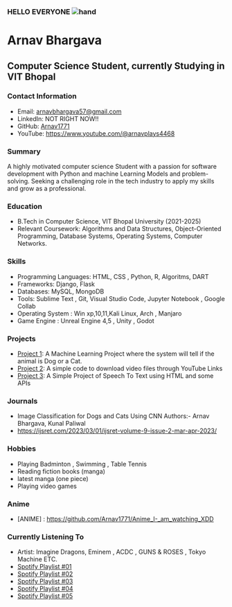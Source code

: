 ### HELLO EVERYONE ![hand](https://user-images.githubusercontent.com/60522445/231805756-0b1a270f-fdd0-4677-a0a8-26abbef2a1bf.gif)

# Arnav Bhargava
## Computer Science Student, currently Studying in VIT Bhopal
### Contact Information
- Email: arnavbhargava57@gmail.com
- LinkedIn: NOT RIGHT NOW!!
- GitHub: [Arnav1771](https://github.com/Arnav1771)
- YouTube: https://www.youtube.com/@arnavplays4468

### Summary
A highly motivated computer science Student with a passion for software development with Python and machine Learning Models and problem-solving. Seeking a challenging role in the tech industry to apply my skills and grow as a professional.

### Education
- B.Tech in Computer Science, VIT Bhopal University (2021-2025)
- Relevant Coursework: Algorithms and Data Structures, Object-Oriented Programming, Database Systems, Operating Systems, Computer Networks.

### Skills
- Programming Languages: HTML, CSS , Python,  R, Algoritms, DART
- Frameworks: Django, Flask
- Databases: MySQL, MongoDB 
- Tools: Sublime Text , Git, Visual Studio Code, Jupyter Notebook , Google Collab
- Operating System : Win xp,10,11,Kali Linux, Arch , Manjaro
- Game Engine : Unreal Engine 4,5 , Unity , Godot

### Projects
- [Project 1](https://github.com/Arnav1771/Project-Dogs-Vs-Cats): A Machine Learning Project where the system will tell if the animal is Dog or a Cat.
- [Project 2](https://github.com/Arnav1771/youtube_Video_Downloader): A simple code to download video files through YouTube Links
- [Project 3](https://github.com/Arnav1771/Speech_to_-Text_Project): A Simple Project of Speech To Text using HTML and some APIs

### Journals
- Image Classification for Dogs and Cats Using CNN
Authors:- Arnav Bhargava, Kunal Paliwal
- https://ijsret.com/2023/03/01/ijsret-volume-9-issue-2-mar-apr-2023/



### Hobbies
- Playing Badminton , Swimming , Table Tennis
- Reading fiction books (manga)
- latest manga (one piece)
- Playing video games

### Anime
- [ANIME] : https://github.com/Arnav1771/Anime_I-_am_watching_XDD

### Currently Listening To
- Artist: Imagine Dragons, Eminem , ACDC , GUNS & ROSES , Tokyo Machine ETC.
- [Spotify Playlist #01](https://open.spotify.com/playlist/6F9TDm1Uw7gIOycjEnFihj?si=8ad7c8f7b9fd4563&nd=1)
- [Spotify Playlist #02](https://open.spotify.com/playlist/63m6YlgxtdYzo8kHY8xshS?si=6903cabafbb3466c&nd=1)
- [Spotify Playlist #03](https://open.spotify.com/playlist/2q7xfd5yH97eTmWkPbCdFa?si=8de9a41cdac94c50&nd=1)
- [Spotify Playlist #04](https://open.spotify.com/playlist/1AQLzmkNrvJVAwec9iZSih?si=f982eec371c046df&nd=1)
- [Spotify Playlist #05](https://open.spotify.com/playlist/6SFsPoKuaT8Jsr2dgs6tUZ?si=f9600fa7097f421c&nd=1)
